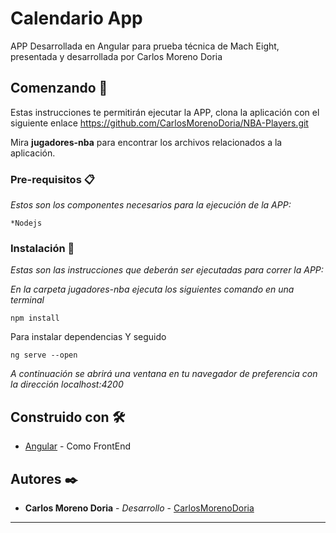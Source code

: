 # Calendario App

APP Desarrollada en  Angular para prueba técnica de Mach Eight, presentada y desarrollada por Carlos Moreno Doria

## Comenzando 🚀

Estas instrucciones te permitirán ejecutar la APP, clona la aplicación con el siguiente enlace https://github.com/CarlosMorenoDoria/NBA-Players.git

Mira **jugadores-nba** para encontrar los archivos relacionados a la aplicación.

### Pre-requisitos 📋

_Estos son los componentes necesarios para la ejecución de la APP:_

```
*Nodejs
```

### Instalación 🔧

_Estas son las instrucciones que deberán ser ejecutadas para correr  la APP:_

_En la carpeta jugadores-nba ejecuta los siguientes comando en una terminal_

```
npm install
```

Para instalar dependencias Y seguido

```
ng serve --open
```
_A continuación se abrirá una ventana en tu navegador de preferencia con la dirección localhost:4200_




## Construido con 🛠️

* [Angular](https://angular.io/) - Como FrontEnd

## Autores ✒️


* **Carlos Moreno Doria** - *Desarrollo* - [CarlosMorenoDoria](https://github.com/CarlosMorenoDoria)

---
